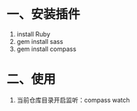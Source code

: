 # 一、安装插件
1. install Ruby
2. gem install sass
3. gem install compass

# 二、使用
1. 当前仓库目录开启监听：compass watch
